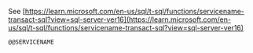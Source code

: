 See [https://learn.microsoft.com/en-us/sql/t-sql/functions/servicename-transact-sql?view=sql-server-ver16](https://learn.microsoft.com/en-us/sql/t-sql/functions/servicename-transact-sql?view=sql-server-ver16)
```
@@SERVICENAME
```
